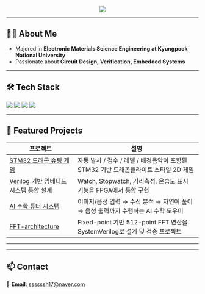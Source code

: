 <!-- 상단 배너 -->
<p align="center">
  <img src="https://capsule-render.vercel.app/api?type=soft&color=0:89CFF0,100:E0FFFF&height=170&text=Hi%2C%20I'm%20SeungHeon%20Park&fontSize=42&animation=fadeIn" />
</p>

---

## 👨‍💻 About Me
- Majored in **Electronic Materials Science Engineering at Kyungpook National University**  
- Passionate about **Circuit Design, Verification, Embedded Systems**

---

## 🛠 Tech Stack
<p>
  <img src="https://img.shields.io/badge/C-2B579A?style=for-the-badge&logo=c&logoColor=white" />
  <img src="https://img.shields.io/badge/Python-3776AB?style=for-the-badge&logo=python&logoColor=white" />
  <img src="https://img.shields.io/badge/Verilog-1572B6?style=for-the-badge&logo=verilog&logoColor=white" />
  <img src="https://img.shields.io/badge/SystemVerilog-6A5ACD?style=for-the-badge&logo=verilog&logoColor=white" />
</p>

---

## 🚀 Featured Projects
| 프로젝트 | 설명 |
|---|---|
| [STM32 드래곤 슈팅 게임](https://github.com/shhhhhhh1799/portfolio/blob/game/README.md) | 자동 발사 / 점수 / 레벨 / 배경음악이 포함된 STM32 기반 드래곤플라이트 스타일 2D 게임 |
| [Verilog 기반 임베디드 시스템 통합 설계](https://github.com/shhhhhhh1799/portfolio/tree/uart_sensor_watch) | Watch, Stopwatch, 거리측정, 온습도 표시 기능을 FPGA에서 통합 구현 |
| [AI 수학 튜터 시스템](https://github.com/shhhhhhh1799/portfolio/tree/mathtutor) | 이미지/음성 입력 → 수식 분석 → 자연어 풀이 → 음성 출력까지 수행하는 AI 수학 도우미 |
| [FFT-architecture](https://github.com/shhhhhhh1799/portfolio/tree/fft-architecture) | Fixed-point 기반 512-point FFT 연산을 SystemVerilog로 설계 및 검증 프로젝트 |
---

---

## 📫 Contact
📧 **Email**: [ssssssh17@naver.com](mailto:ssssssh17@naver.com)

